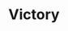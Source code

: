 ---
codehost: https://github.com/FormidableLabs/victory
logohandle: formidable_victory
sort: victory
title: Victory
website: https://formidable.com/open-source/victory/
---